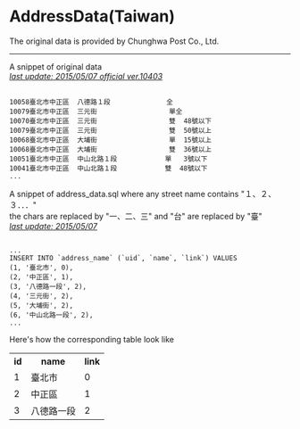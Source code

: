 AddressData(Taiwan)
======================

The original data is provided by Chunghwa Post Co., Ltd.

---
A snippet of original data
<br><i><u>last update: 2015/05/07  official ver.10403</u></i>
<pre><code>
10058臺北市中正區  八德路１段              全                            
10079臺北市中正區  三元街                  單全                          
10070臺北市中正區  三元街                  雙  48號以下                  
10079臺北市中正區  三元街                  雙  50號以上                  
10068臺北市中正區  大埔街                  單  15號以上                  
10068臺北市中正區  大埔街                  雙  36號以上                  
10051臺北市中正區  中山北路１段            單   3號以下                  
10041臺北市中正區  中山北路１段            雙  48號以下           
...               
</code></pre>
A snippet of address_data.sql where any street name contains "１、２、３．．．"　
<br>the chars are replaced by "一、二、三"
and "台" are replaced by "臺"
<br><i><u>last update: 2015/05/07</u></i>
<pre><code>
...
INSERT INTO `address_name` (`uid`, `name`, `link`) VALUES
(1, '臺北市', 0),
(2, '中正區', 1),
(3, '八德路一段', 2),
(4, '三元街', 2),
(5, '大埔街', 2),
(6, '中山北路一段', 2),           
...               
</code></pre>
Here's how the corresponding table look like

<table>
	<tr>
		<th>id</th>
		<th>name</th>
		<th>link</th>
	</tr>
	<tr>
		<td>1</td>
		<td>臺北市</td>
		<td>0</td>
	</tr>
	<tr>
		<td>2</td>
		<td>中正區</td>
		<td>1</td>
	</tr>
	<tr>
		<td>3</td>
		<td>八德路一段</td>
		<td>2</td>
	</tr>
</table>
